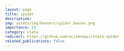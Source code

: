 ```yaml
---
layout: page
title: spider
description: 
img: assets/img/banners/spider_banner.png
importance: 14
category: stata
redirect: https://github.com/asjadnaqvi/stata-spider
related_publications: false
---
```


